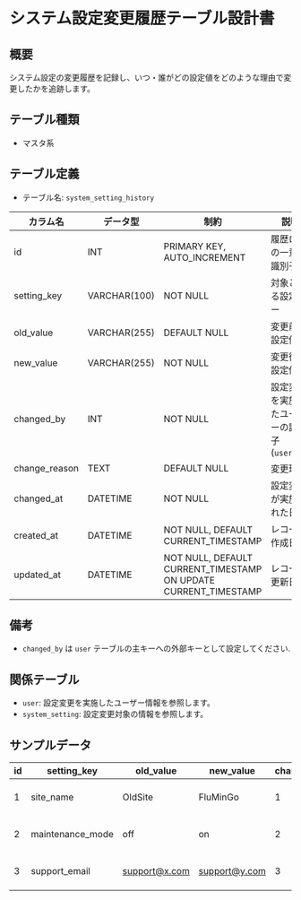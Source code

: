 # システム設定変更履歴テーブル設計書

## 概要
システム設定の変更履歴を記録し、いつ・誰がどの設定値をどのような理由で変更したかを追跡します。

## テーブル種類
- マスタ系

## テーブル定義
- テーブル名: `system_setting_history`

| カラム名       | データ型      | 制約                                      | 説明                                    |
|----------------|---------------|-------------------------------------------|-----------------------------------------|
| id             | INT           | PRIMARY KEY, AUTO_INCREMENT               | 履歴ログの一意な識別子                    |
| setting_key    | VARCHAR(100)  | NOT NULL                                  | 対象となる設定キー                        |
| old_value      | VARCHAR(255)  | DEFAULT NULL                              | 変更前の設定値                           |
| new_value      | VARCHAR(255)  | NOT NULL                                  | 変更後の設定値                           |
| changed_by     | INT           | NOT NULL                                  | 設定変更を実施したユーザーの識別子 (`user.id`) |
| change_reason  | TEXT          | DEFAULT NULL                              | 変更理由                                |
| changed_at     | DATETIME      | NOT NULL                                  | 設定変更が実施された日時                   |
| created_at     | DATETIME      | NOT NULL, DEFAULT CURRENT_TIMESTAMP       | レコード作成日時                         |
| updated_at     | DATETIME      | NOT NULL, DEFAULT CURRENT_TIMESTAMP ON UPDATE CURRENT_TIMESTAMP | レコード更新日時         |

## 備考
- `changed_by` は `user` テーブルの主キーへの外部キーとして設定してください.

## 関係テーブル
- `user`: 設定変更を実施したユーザー情報を参照します。
- `system_setting`: 設定変更対象の情報を参照します。

## サンプルデータ
| id | setting_key | old_value | new_value | changed_by | change_reason | changed_at           | created_at           |
|----|-------------|-----------|-----------|------------|---------------|----------------------|----------------------|
| 1  | site_name   | OldSite   | FluMinGo  | 1          | Initial setup | 2023-10-02 00:00:00  | 2023-10-02 00:00:00  |
| 2  | maintenance_mode | off  | on        | 2          | Maintenance   | 2023-11-06 00:00:00  | 2023-11-06 00:00:00  |
| 3  | support_email | support@x.com | support@y.com | 3 | Email update | 2023-12-02 00:00:00  | 2023-12-02 00:00:00  |
